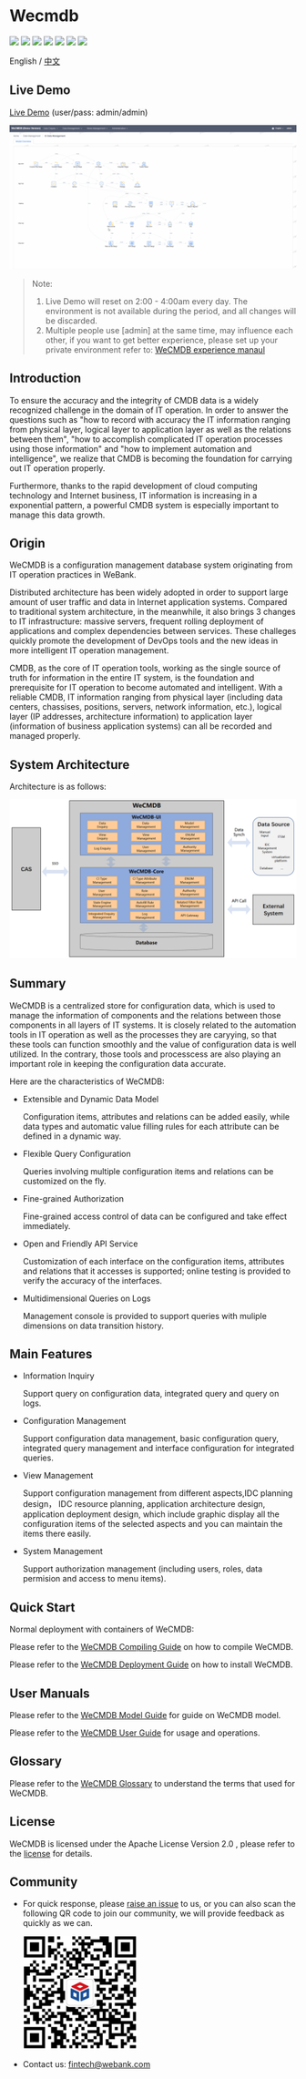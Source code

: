 # Wecmdb

<p align="left">
    <a href="https://opensource.org/licenses/Apache-2.0" alt="License">
        <img src="https://img.shields.io/badge/License-Apache%202.0-blue.svg" /></a>
    <a href="https://github.com/WeBankPartners/open-monitor/tree/v1.0.1" alt="release">
        <img src="https://img.shields.io/github/v/release/WeBankPartners/open-monitor.svg" /></a>
    <a href="#" alt="Code Size">
        <img src="https://img.shields.io/github/languages/code-size/WeBankPartners/open-monitor.svg" /></a>
    <a href="#" alt="Java">
        <img src="https://img.shields.io/badge/language-go-orange.svg" /></a>
    <a href="#" alt="Vue">
        <img src="https://img.shields.io/badge/language-vue-green.svg" /></a>
    <a href="https://github.com/WeBankPartners/open-monitor/graphs/contributors" alt="Contributors">
        <img src="https://img.shields.io/github/contributors/WeBankPartners/open-monitor" /></a>
    <a href="https://github.com/WeBankPartners/open-monitor/pulse" alt="Activity">
        <img src="https://img.shields.io/github/commit-activity/m/WeBankPartners/open-monitor" /></a>
</p>

English / [中文](README.md)

## Live Demo
[Live Demo](http://119.91.78.168:8090/wecmdb)  (user/pass: admin/admin)  

<img src="./wiki/images/ci-data-management-en.gif" />

> Note:
>  1. Live Demo will reset on 2:00 - 4:00am every day. The environment is not available during the period, and all changes will be discarded.
>  2. Multiple people use [admin] at the same time, may influence each other, if you want to get better experience, please set up your private environment refer to: [WeCMDB experience manaul](wiki/docs/install_guide.md)



## Introduction
To ensure the accuracy and the integrity of CMDB data is a widely recognized challenge in the domain of IT operation. In order to answer the questions such as "how to record with accuracy the IT information ranging from physical layer, logical layer to application layer as well as the relations between them", "how to accomplish complicated IT operation processes using those information" and "how to implement automation and intelligence", we realize that CMDB is becoming the foundation for carrying out IT operation properly. 

Furthermore, thanks to the rapid development of cloud computing technology and Internet business, IT information is increasing in a exponential pattern, a powerful CMDB system is especially important to manage this data growth. 

## Origin
WeCMDB is a configuration management database system originating from IT operation practices in WeBank. 

Distributed architecture has been widely adopted in order to support large amount of user traffic and data in Internet application systems. Compared to traditional system architecture, in the meanwhile, it also brings 3 changes to IT infrastructure: massive servers, frequent rolling deployment of applications and complex dependencies between services. These challeges quickly promote the development of DevOps tools and the new ideas in more intelligent IT operation management.

CMDB, as the core of IT operation tools, working as the single source of truth for information in the entire IT system, is the foundation and prerequisite for IT operation to become automated and intelligent. With a reliable CMDB, IT information ranging from physical layer (including data centers, chassises, positions, servers, network information, etc.), logical layer (IP addresses, architecture information) to application layer (information of business application systems) can all be recorded and managed properly.

## System Architecture
Architecture is as follows: 

![WeCMDB System Architecture](wiki/images/wecmdb_arch_en.png) 

## Summary
WeCMDB is a centralized store for configuration data, which is used to manage the information of components and the relations between those components in all layers of IT systems. It is closely related to the automation tools in IT operation as well as the processes they are caryying, so that these tools can function smoothly and the value of configuration data is well utilized. In the contrary, those tools and processcess are also playing an important role in keeping the configuration data accurate.

Here are the characteristics of WeCMDB:

- Extensible and Dynamic Data Model

  Configuration items, attributes and relations can be added easily, while data types and automatic value filling rules for each attribute can be defined in a dynamic way. 

- Flexible Query Configuration

  Queries involving multiple configuration items and relations can be customized on the fly.
  
- Fine-grained Authorization

  Fine-grained access control of data can be configured and take effect immediately.
  
- Open and Friendly API Service

  Customization of each interface on the configuration items, attributes and relations that it accesses is supported; online testing is provided to verify the accuracy of the interfaces.
  
- Multidimensional Queries on Logs

  Management console is provided to support queries with muliple dimensions on data transition history.

## Main Features
- Information Inquiry

  Support query on configuration data, integrated query and query on logs. 

- Configuration Management

  Support configuration data management, basic configuration query, integrated query management and interface configuration for integrated queries.

- View Management

  Support configuration management from different aspects,IDC planning design， IDC resource planning, application architecture design, application deployment design, which include graphic display all the configuration items of the selected aspects and you can maintain the items there easily.

- System Management

  Support authorization management (including users, roles, data permision and access to menu items).
  
## Quick Start
Normal deployment with containers of WeCMDB:

Please refer to the [WeCMDB Compiling Guide](wiki/docs/compile_guide.md) on how to compile WeCMDB.

Please refer to the [WeCMDB Deployment Guide](wiki/docs/install_guide.md) on how to install WeCMDB.

## User Manuals
Please refer to the [WeCMDB Model Guide](wiki/docs/wecmdb_model_guide_en.md) for guide on WeCMDB model.

Please refer to the [WeCMDB User Guide](wiki/docs/wecmdb_user_guide_en.md) for usage and operations.

## Glossary
Please refer to the [WeCMDB Glossary](wiki/docs/wecmdb_glossary_en.md) to understand the terms that used for WeCMDB.

## License
WeCMDB is licensed under the Apache License Version 2.0 , please refer to the [license](LICENSE) for details.

## Community
- For quick response, please [raise an issue](https://github.com/WeBankPartners/we-cmdb/issues/new/choose) to us, or you can also scan the following QR code to join our community, we will provide feedback as quickly as we can.

  <div align="left">
  <img src="wiki/images/wecube_qr_code.png"  height="200" width="200">
  </div>

- Contact us: fintech@webank.com
